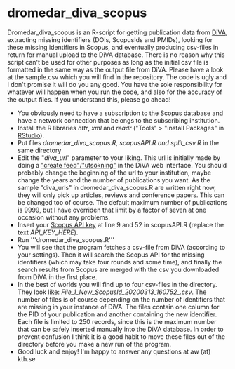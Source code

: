 # dromedar_diva_scopus
Dromedar_diva_scopus is an R-script for getting publication data from [DiVA](https://info.diva-portal.org/consortium/), extracting missing identifiers (DOIs, ScopusIds and PMIDs), looking for these missing identifiers in Scopus, and eventually producing csv-files in return for manual upload to the DiVA database. There is no reason why this script can't be used for other purposes as long as the initial csv file is formatted in the same way as the output file from DiVA. Please have a look at the sample.csv which you will find in the repository. The code is ugly and I don't promise it will do you any good. You have the sole responsibility for whatever will happen when you run the code, and also for the accuracy of the output files. If you understand this, please go ahead!

- You obviously need to have a subscription to the Scopus database and have a network connection that belongs to the subscribing institution.
- Install the R libraries *httr*, *xml* and *readr* ("Tools" > "Install Packages" in [RStudio](https://rstudio.com/products/rstudio/download/)).
- Put files *dromedar_diva_scopus.R, scopusAPI.R and split_csv.R* in the same directory
- Edit the "*diva_url*" parameter to your liking. This url is initially made by doing a ["create feed"/"utsökning"](https://wiki.epc.ub.uu.se/display/divainfo/CSV-generator) in the DiVA web interface. You should probably change the beginning of the url to your institution, maybe change the years and the number of publications you want. As the sample "diva_urls" in dromedar_diva_scopus.R are written right now, they will only pick up articles, reviews and conference papers. This can be changed too of course. The default maximum number of publications is 9999, but I have overriden that limit by a factor of seven at one occasion without any problems.
- Insert your [Scopus API key](https://dev.elsevier.com/index.html) at line 9 and 52 in scopusAPI.R (replace the text *API_KEY_HERE*).
- Run '''dromedar_diva_scopus.R'''
- You will see that the program fetches a csv-file from DiVA (according to your settings). Then it will search the Scopus API for the missing identifiers (which may take four rounds and some time), and finally the search results from Scopus are merged with the csv you downloaded from DiVA in the first place.
- In the best of worlds you will find up to four csv-files in the directory. They look like: *File_1_New_ScopusId_20200313_160752_.csv*. The number of files is of course depending on the number of identifiers that are missing in your instance of DiVA. The files contain one column for the PID of your publication and another containing the new identifier. Each file is limited to 250 records, since this is the maximum number that can be safely inserted manually into the DiVA database. In order to prevent confusion I think it is a good habit to move these files out of the directory before you make a new run of the program.
- Good luck and enjoy! I'm happy to answer any questions at aw (at) kth.se
